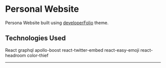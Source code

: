 # Personal Website

Persona Website built using [developerFolio](https://github.com/saadpasta/developerFolio) theme.


## Technologies Used
React
graphql
apollo-boost
react-twitter-embed
react-easy-emoji
react-headroom
color-thief

---
